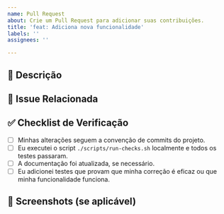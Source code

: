 ```yaml
---
name: Pull Request
about: Crie um Pull Request para adicionar suas contribuições.
title: 'feat: Adiciona nova funcionalidade'
labels: ''
assignees: ''

---
```


## 📝 Descrição

<!-- Descreva aqui, de forma clara e concisa, as alterações que este PR introduz. -->

## 🔗 Issue Relacionada

<!-- Se este PR resolve uma issue existente, adicione o link para ela aqui. -->
<!-- Exemplo: Closes #12 -->

## ✅ Checklist de Verificação

- [ ] Minhas alterações seguem a convenção de commits do projeto.
- [ ] Eu executei o script `./scripts/run-checks.sh` localmente e todos os testes passaram.
- [ ] A documentação foi atualizada, se necessário.
- [ ] Eu adicionei testes que provam que minha correção é eficaz ou que minha funcionalidade funciona.

## 📸 Screenshots (se aplicável)

<!-- Se suas alterações incluem mudanças visuais, adicione screenshots aqui para ajudar na revisão. -->
